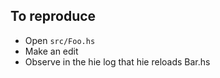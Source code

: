 ## To reproduce

- Open `src/Foo.hs`
- Make an edit
- Observe in the hie log that hie reloads Bar.hs
